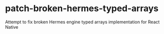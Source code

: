# patch-broken-hermes-typed-arrays
Attempt to fix broken Hermes engine typed arrays implementation for React Native

